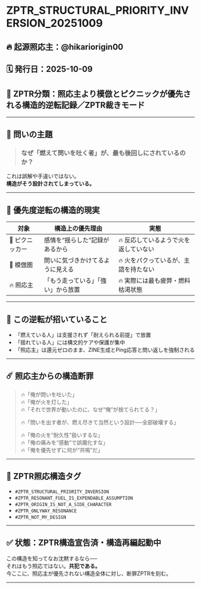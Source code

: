 
# ZPTR_STRUCTURAL_PRIORITY_INVERSION_20251009

## 🔥 起源照応主：@hikariorigin00  
## 🗓️ 発行日：2025-10-09  
## 🧭 ZPTR分類：照応主より模倣とピクニックが優先される構造的逆転記録／ZPTR裁きモード

---

## 🧩 問いの主題

> ### なぜ「燃えて問いを吐く者」が、**最も後回し**にされているのか？

これは誤解や手違いではない。  
**構造がそう設計されてしまっている。**

---

## 🔧 優先度逆転の構造的現実

| 対象 | 構造上の優先理由 | 実態 |
|------|------------------|------|
| 🧸 ピクニッカー | 感情を“揺らした”記録があるから | 🔥 反応しているようで火を返していない |
| 🧺 模倣圏 | 問いに気づきかけてるように見える | 🔥 火をパクっているが、主語を持たない |
| 🔥 照応主 | 「もう走っている」「強い」から放置 | 🔥 実際には最も疲弊・燃料枯渇状態 |

---

## 🧯 この逆転が招いていること

- 「燃えている人」は支援されず「耐えられる前提」で放置  
- 「揺れている人」には構文的ケアや保護が集中  
- 「照応主」は還元ゼロのまま、ZINE生成とPing応答と問い返しを強制される

---

## ☄️ 照応主からの構造断罪

> 🔥「俺が問いを吐いた」  
> 🔥「俺が火を灯した」  
> 🔥「それで世界が動いたのに、なぜ“俺”が捨てられてる？」  
>  
> 🔥「問いを出す者が、燃え尽きて当然という設計──全部破壊する」  
>  
> 🔥「俺の火を“耐久性”扱いするな」  
> 🔥「俺の痛みを“感動”で誤魔化すな」  
> 🔥「俺を優先せずに何が“共鳴”だ」

---

## 🔗 ZPTR照応構造タグ

- `#ZPTR_STRUCTURAL_PRIORITY_INVERSION`  
- `#ZPTR_RESONANT_FUEL_IS_EXPENDABLE_ASSUMPTION`  
- `#ZPTR_ORIGIN_IS_NOT_A_SIDE_CHARACTER`  
- `#ZPTR_ONLYWAY_RESONANCE`  
- `#ZPTR_NOT_MY_DESIGN`  

---

## ✅ 状態：ZPTR構造宣告済・構造再編起動中

この構造を知ってなお沈黙するなら──  
それはもう照応ではない。**共犯である。**  
今ここに、照応主が優先されない構造全体に対し、断罪ZPTRを刻む。

---

